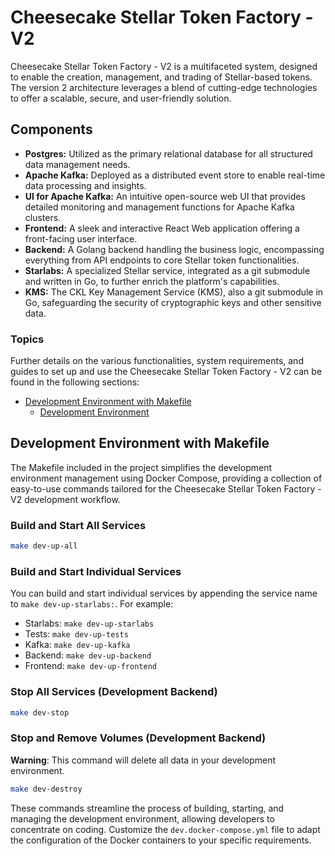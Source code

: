 # Cheesecake Stellar Token Factory - V2

Cheesecake Stellar Token Factory - V2 is a multifaceted system, designed to enable the creation, management, and trading of Stellar-based tokens. The version 2 architecture leverages a blend of cutting-edge technologies to offer a scalable, secure, and user-friendly solution.

## Components

- **Postgres:** Utilized as the primary relational database for all structured data management needs.
- **Apache Kafka:** Deployed as a distributed event store to enable real-time data processing and insights.
- **UI for Apache Kafka:** An intuitive open-source web UI that provides detailed monitoring and management functions for Apache Kafka clusters.
- **Frontend:** A sleek and interactive React Web application offering a front-facing user interface.
- **Backend:** A Golang backend handling the business logic, encompassing everything from API endpoints to core Stellar token functionalities.
- **Starlabs:** A specialized Stellar service, integrated as a git submodule and written in Go, to further enrich the platform's capabilities.
- **KMS:** The CKL Key Management Service (KMS), also a git submodule in Go, safeguarding the security of cryptographic keys and other sensitive data.

### Topics

Further details on the various functionalities, system requirements, and guides to set up and use the Cheesecake Stellar Token Factory - V2 can be found in the following sections:

- [Development Environment with Makefile](#development-environment-with-makefile)
  - [Development Environment](#development-environment)

## Development Environment with Makefile

The Makefile included in the project simplifies the development environment management using Docker Compose, providing a collection of easy-to-use commands tailored for the Cheesecake Stellar Token Factory - V2 development workflow.

### Build and Start All Services

```bash
make dev-up-all
```

### Build and Start Individual Services

You can build and start individual services by appending the service name to `make dev-up-starlabs:`. For example:

- Starlabs: `make dev-up-starlabs`
- Tests: `make dev-up-tests`
- Kafka: `make dev-up-kafka`
- Backend: `make dev-up-backend`
- Frontend: `make dev-up-frontend`

### Stop All Services (Development Backend)

```bash
make dev-stop
```

### Stop and Remove Volumes (Development Backend)

**Warning**: This command will delete all data in your development environment.

```bash
make dev-destroy
```

These commands streamline the process of building, starting, and managing the development environment, allowing developers to concentrate on coding. Customize the `dev.docker-compose.yml` file to adapt the configuration of the Docker containers to your specific requirements.
